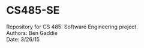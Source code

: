 # CS485-SE
Repository for CS 485: Software Engineering project. <br>
Authors: Ben Gaddie <br>
Date: 3/26/15
